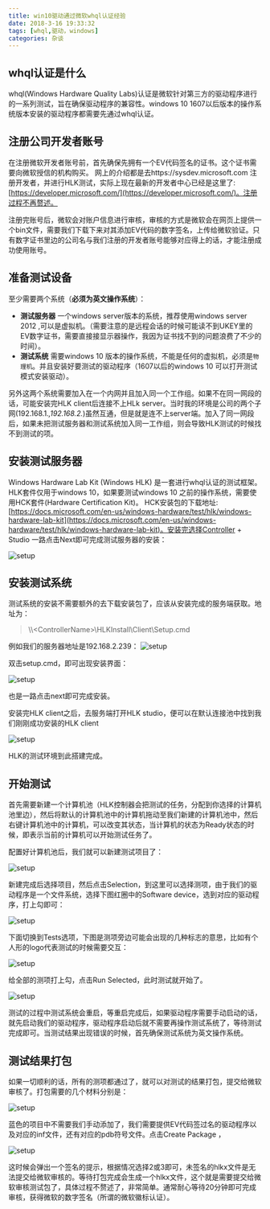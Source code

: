 ```yaml
---
title: win10驱动通过微软whql认证经验
date: 2018-3-16 19:33:32
tags: [whql,驱动，windows]
categories: 杂谈
---
```

## whql认证是什么
whql(Windows Hardware Quality Labs)认证是微软针对第三方的驱动程序进行的一系列测试，旨在确保驱动程序的兼容性。windows 10 1607以后版本的操作系统版本安装的驱动程序都需要先通过whql认证。

## 注册公司开发者账号
在注册微软开发者账号前，首先确保先拥有一个EV代码签名的证书。这个证书需要向微软授信的机构购买。
网上的介绍都是去https://sysdev.microsoft.com 注册开发者，并进行HLK测试，实际上现在最新的开发者中心已经是这里了:[https://developer.microsoft.com/](https://developer.microsoft.com/)。注册过程不再赘述。<!--more-->

注册完账号后，微软会对账户信息进行审核，审核的方式是微软会在网页上提供一个bin文件，需要我们下载下来对其添加EV代码的数字签名，上传给微软验证。只有数字证书里边的公司名与我们注册的开发者账号能够对应得上的话，才能注册成功使用账号。

## 准备测试设备
至少需要两个系统（**必须为英文操作系统**）：

- **测试服务器** 一个windows server版本的系统，推荐使用windows server 2012 ,可以是虚拟机。（需要注意的是远程会话的时候可能读不到UKEY里的EV数字证书，需要直接接显示器操作，我因为证书找不到的问题浪费了不少的时间）。
- **测试系统** 需要windows 10 版本的操作系统，不能是任何的虚拟机，必须是`物理机`。并且安装好要测试的驱动程序（1607以后的windows 10 可以打开测试模式安装驱动）。

另外这两个系统需要加入在一个内网并且加入同一个工作组。如果不在同一网段的话，可能安装完HLK client后连接不上HLk server。当时我的环境是公司的两个子网(192.168.1.*,192.168.2.*)虽然互通，但是就是连不上server端。加入了同一网段后，如果未把测试服务器和测试系统加入同一工作组，则会导致HLK测试的时候找不到测试的项。

## 安装测试服务器
 Windows Hardware Lab Kit (Windows HLK) 是一套进行whql认证的测试框架。HLK套件仅用于windows 10，如果要测试windows 10 之前的操作系统，需要使用HCK套件(Hardware Certification Kit)。
HCK安装包的下载地址:[https://docs.microsoft.com/en-us/windows-hardware/test/hlk/windows-hardware-lab-kit](https://docs.microsoft.com/en-us/windows-hardware/test/hlk/windows-hardware-lab-kit)。安装完选择Controller + Studio 一路点击Next即可完成测试服务器的安装：

![setup](http://bos.ilovecpp.com/whql/setup.jpg)

## 安装测试系统
测试系统的安装不需要额外的去下载安装包了，应该从安装完成的服务端获取。地址为：
> \\\\\<ControllerName>\HLKInstall\Client\Setup.cmd

例如我们的服务器地址是192.168.2.239：
![setup](http://bos.ilovecpp.com/whql/clientsetup.jpg)

双击setup.cmd，即可出现安装界面： 

![setup](http://bos.ilovecpp.com/whql/clientsetup2.jpg) 

也是一路点击next即可完成安装。

安装完HLK client之后，去服务端打开HLK studio，便可以在默认连接池中找到我们刚刚成功安装的HLK client

![setup](http://bos.ilovecpp.com/whql/pool.jpg) 

HLK的测试环境到此搭建完成。

## 开始测试
首先需要新建一个计算机池（HLK控制器会把测试的任务，分配到你选择的计算机池里边），然后将默认的计算机池中的计算机拖动至我们新建的计算机池中，然后右键计算机池中的计算机，可以改变其状态，当计算机的状态为Ready状态的时候，即表示当前的计算机可以开始测试任务了。

配置好计算机池后，我们就可以新建测试项目了：

![setup](http://bos.ilovecpp.com/whql/start.jpg) 

新建完成后选择项目，然后点击Selection，到这里可以选择测项，由于我们的驱动程序是一个文件系统，选择下图红圈中的Software device，选到对应的驱动程序，打上勾即可：

![setup](http://bos.ilovecpp.com/whql/selection.jpg) 

下面切换到Tests选项，下图是测项旁边可能会出现的几种标志的意思，比如有个人形的logo代表测试的时候需要交互：

![setup](http://bos.ilovecpp.com/whql/state.png) 

给全部的测项打上勾，点击Run Selected，此时测试就开始了。

![setup](http://bos.ilovecpp.com/whql/test.png) 

测试的过程中测试系统会重启，等重启完成后，如果驱动程序需要手动启动的话，就先启动我们的驱动程序，驱动程序启动后就不需要再操作测试系统了，等待测试完成即可。当测试结果出现错误的时候，首先确保测试系统为英文操作系统。

## 测试结果打包
如果一切顺利的话，所有的测项都通过了，就可以对测试的结果打包，提交给微软审核了。打包需要的几个材料分别是：

![setup](http://bos.ilovecpp.com/whql/hlkx.jpg) 

蓝色的项目中不需要我们手动添加了，我们需要提供EV代码签过名的驱动程序以及对应的inf文件，还有对应的pdb符号文件。点击Create Package ，

![setup](http://bos.ilovecpp.com/whql/package.jpg)

这时候会弹出一个签名的提示，根据情况选择2或3即可，未签名的hlkx文件是无法提交给微软审核的。等待打包完成会生成一个hlkx文件，这个就是需要提交给微软审核测试包了，具体过程不赘述了，非常简单。通常耐心等待20分钟即可完成审核，获得微软的数字签名（所谓的微软徽标认证）。


